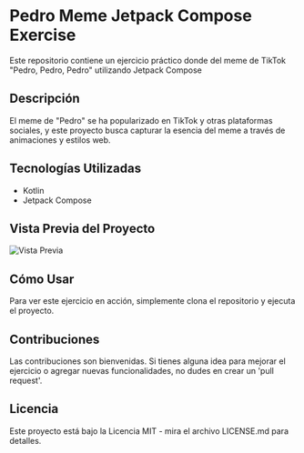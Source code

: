 # Pedro Meme Jetpack Compose Exercise

Este repositorio contiene un ejercicio práctico donde del meme de TikTok "Pedro, Pedro, Pedro" utilizando Jetpack Compose

## Descripción

El meme de "Pedro" se ha popularizado en TikTok y otras plataformas sociales, y este proyecto busca capturar la esencia del meme a través de animaciones y estilos web.

## Tecnologías Utilizadas

- Kotlin
- Jetpack Compose

## Vista Previa del Proyecto

![Vista Previa](https://github.com/DeveloperJGV/Pedro-Exercise/blob/main/PedroPedro/PreviewPedro.png?raw=true)

## Cómo Usar

Para ver este ejercicio en acción, simplemente clona el repositorio y ejecuta el proyecto.

## Contribuciones

Las contribuciones son bienvenidas. Si tienes alguna idea para mejorar el ejercicio o agregar nuevas funcionalidades, no dudes en crear un 'pull request'.

## Licencia

Este proyecto está bajo la Licencia MIT - mira el archivo LICENSE.md para detalles.
